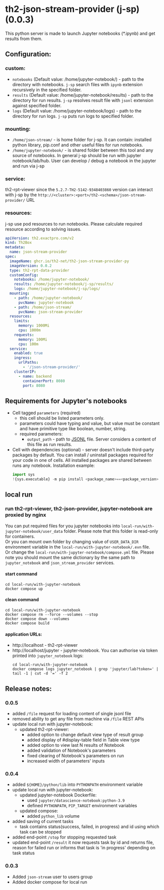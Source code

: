 # th2-json-stream-provider (j-sp) (0.0.3)

This python server is made to launch Jupyter notebooks (*.ipynb) and get results from them.

## Configuration:

### custom:

* `notebooks` (Default value: /home/jupyter-notebook/) - path to the directory with notebooks. `j-sp` search files with `ipynb` extension recursively in the specified folder.
* `results` (Default value: /home/jupyter-notebook/results) - path to the directory for run results. `j-sp` resolves result file with `jsonl` extension against specified folder.
* `logs` (Default value: /home/jupyter-notebook/logs) - path to the directory for run logs. `j-sp` puts run logs to specified folder.

### mounting:

* `/home/json-stream/` - is home folder for j-sp. It can contain: installed python library, pip.conf and other useful files for run notebooks.
* `/home/jupyter-notebook/` - is shared folder between this tool and any source of notebooks.
In general j-sp should be run with jupyter notebook/lab/hub. User can develop / debug a notebook in the jupyter and run via j-sp

### service:

th2-rpt-viewer since the `5.2.7-TH2-5142-9348403860` version can interact with j-sp by the `http://<cluster>:<port>/th2-<schema>/json-stream-provider/` URL

### resources:

j-sp use pod resources to run notebooks. Please calculate required resource according to solving issues.

```yaml
apiVersion: th2.exactpro.com/v2
kind: Th2Box
metadata:
  name: json-stream-provider
spec:
  imageName: ghcr.io/th2-net/th2-json-stream-provider-py
  imageVersion: 0.0.2
  type: th2-rpt-data-provider
  customConfig:
    notebooks: /home/jupyter-notebook/
    results: /home/jupyter-notebook/j-sp/results/
    logs: /home/jupyter-notebook/j-sp/logs/
  mounting:
    - path: /home/jupyter-notebook/
      pvcName: jupyter-notebook
    - path: /home/json-stream/
      pvcName: json-stream-provider
  resources:
    limits:
      memory: 1000Mi
      cpu: 1000m
    requests:
      memory: 100Mi
      cpu: 100m
  service:
    enabled: true
    ingress:
      urlPaths:
        - '/json-stream-provider/'
    clusterIP:
      - name: backend
        containerPort: 8080
        port: 8080
```

## Requirements for Jupyter's notebooks

* Cell tagged `parameters` (required)
  * this cell should be listed parameters only.
  * parameters could have typing and value, but value must be constant and have primitive type like boolean, number, string.
  * required parameters:
    * `output_path` - path to [JSONL](https://jsonlines.org/) file. Server considers a content of this file as run results. 
* Cell with dependencies (optional) - server doesn't include third-party packages by default. 
You can install / uninstall packages required for your code in one of cells. All installed packages are shared between runs any notebook.
Installation example: 
  ``` python
  import sys
  !{sys.executable} -m pip install <package_name>==<package_version>
  ```

## local run

### run th2-rpt-viewer, th2-json-provider, jupyter-notebook are proxied by nginx

You can put required files for you jupyter notebooks into `local-run/with-jupyter-notebook/user_data` folder. Please note that this folder is read-only for containers.<br>
Or you can mount own folder by changing value of `USER_DATA_DIR` environment variable in the `local-run/with-jupyter-notebook/.evn` file.<br>
Or change the `local-run/with-jupyter-notebook/compose.yml` file. Please note you should mount the same dictionary by the same path to `jupyter_notebook` and `json_stream_provider` services.

#### start command
```shell
cd local-run/with-jupyter-notebook
docker compose up
```
#### clean command
```shell
cd local-run/with-jupyter-notebook
docker compose rm --force --volumes --stop
docker compose down --volumes
docker compose build
```
#### application URLs:
* http://localhost - th2-rpt-viewer
* http://localhost/jupyter - jupyter-notebook. You can authorise via token printed into `jupyter_notebook` logs:
  ```shell
  cd local-run/with-jupyter-notebook
  docker compose logs jupyter_notebook | grep 'jupyter/lab?token=' | tail -1 | cut -d '=' -f 2
  ```

## Release notes:

### 0.0.5

* added `/file` request for loading content of single jsonl file
* removed ability to get any file from machine via `/file` REST APIs
* update local run with jupyter-notebook:
  * updated th2-rpt-viewer:
    * added option to change default view type of result group
    * added display of #display-table field in Table view type
    * added option to view last N results of Notebook
    * added validation of Notebook's parameters
    * fixed clearing of Notebook's parameters on run
    * increased width of parameters' inputs

### 0.0.4

* added `${HOME}/python/lib` into `PYTHONPATH` environment variable
* update local run with jupyter-notebook:
  * updated jupyter-notebook Dockerfile: 
    * used `jupyter/datascience-notebook:python-3.9`
    * defined `PYTHONPATH`, `PIP_TARGET` environment variables
  * updated compose:
    * added `python_lib` volume
* added saving of current tasks
  * task contains status(success, failed, in progress) and id using which task can be stopped
* added end-point `/stop` for stopping requested task
* updated end-point `/result` it now requests task by id and returns file, reason for failed run or informs that task is 'in progress' depending on task status

### 0.0.3

* Added `json-stream` user to users group
* Added docker compose for local run